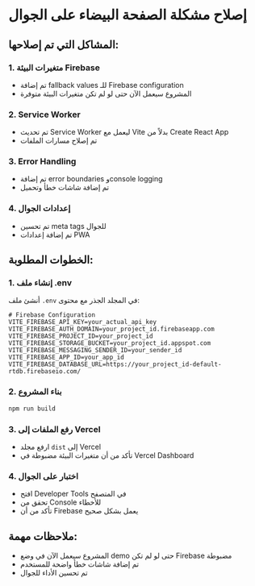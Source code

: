 # إصلاح مشكلة الصفحة البيضاء على الجوال

## المشاكل التي تم إصلاحها:

### 1. متغيرات البيئة Firebase
- تم إضافة fallback values للـ Firebase configuration
- المشروع سيعمل الآن حتى لو لم تكن متغيرات البيئة متوفرة

### 2. Service Worker
- تم تحديث Service Worker ليعمل مع Vite بدلاً من Create React App
- تم إصلاح مسارات الملفات

### 3. Error Handling
- تم إضافة error boundaries وconsole logging
- تم إضافة شاشات خطأ وتحميل

### 4. إعدادات الجوال
- تم تحسين meta tags للجوال
- تم إضافة إعدادات PWA

## الخطوات المطلوبة:

### 1. إنشاء ملف .env
أنشئ ملف `.env` في المجلد الجذر مع محتوى:

```env
# Firebase Configuration
VITE_FIREBASE_API_KEY=your_actual_api_key
VITE_FIREBASE_AUTH_DOMAIN=your_project_id.firebaseapp.com
VITE_FIREBASE_PROJECT_ID=your_project_id
VITE_FIREBASE_STORAGE_BUCKET=your_project_id.appspot.com
VITE_FIREBASE_MESSAGING_SENDER_ID=your_sender_id
VITE_FIREBASE_APP_ID=your_app_id
VITE_FIREBASE_DATABASE_URL=https://your_project_id-default-rtdb.firebaseio.com/
```

### 2. بناء المشروع
```bash
npm run build
```

### 3. رفع الملفات إلى Vercel
- ارفع مجلد `dist` إلى Vercel
- تأكد من أن متغيرات البيئة مضبوطة في Vercel Dashboard

### 4. اختبار على الجوال
- افتح Developer Tools في المتصفح
- تحقق من Console للأخطاء
- تأكد من أن Firebase يعمل بشكل صحيح

## ملاحظات مهمة:
- المشروع سيعمل الآن في وضع demo حتى لو لم تكن Firebase مضبوطة
- تم إضافة شاشات خطأ واضحة للمستخدم
- تم تحسين الأداء للجوال

